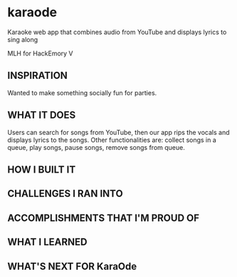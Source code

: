# karaode
Karaoke web app that combines audio from YouTube and displays lyrics to sing along

MLH for HackEmory V


## INSPIRATION
Wanted to make something socially fun for parties.

## WHAT IT DOES
Users can search for songs from YouTube, then our app rips the vocals and displays lyrics to the songs. Other functionalities are: collect songs in a queue, play songs, pause songs, remove songs from queue.

## HOW I BUILT IT

## CHALLENGES I RAN INTO

## ACCOMPLISHMENTS THAT I'M PROUD OF

## WHAT I LEARNED

## WHAT'S NEXT FOR KaraOde
